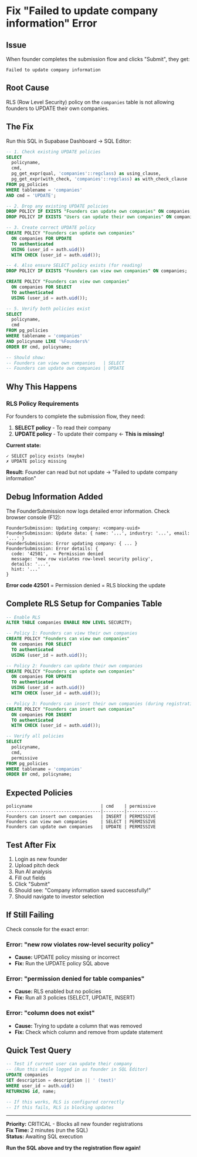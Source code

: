 # Fix "Failed to update company information" Error

## Issue

When founder completes the submission flow and clicks "Submit", they get:
```
Failed to update company information
```

## Root Cause

RLS (Row Level Security) policy on the `companies` table is not allowing founders to UPDATE their own companies.

## The Fix

Run this SQL in Supabase Dashboard → SQL Editor:

```sql
-- 1. Check existing UPDATE policies
SELECT 
  policyname,
  cmd,
  pg_get_expr(qual, 'companies'::regclass) as using_clause,
  pg_get_expr(with_check, 'companies'::regclass) as with_check_clause
FROM pg_policies 
WHERE tablename = 'companies'
AND cmd = 'UPDATE';

-- 2. Drop any existing UPDATE policies
DROP POLICY IF EXISTS "Founders can update own companies" ON companies;
DROP POLICY IF EXISTS "Users can update their own companies" ON companies;

-- 3. Create correct UPDATE policy
CREATE POLICY "Founders can update own companies"
  ON companies FOR UPDATE
  TO authenticated
  USING (user_id = auth.uid())
  WITH CHECK (user_id = auth.uid());

-- 4. Also ensure SELECT policy exists (for reading)
DROP POLICY IF EXISTS "Founders can view own companies" ON companies;

CREATE POLICY "Founders can view own companies"
  ON companies FOR SELECT
  TO authenticated
  USING (user_id = auth.uid());

-- 5. Verify both policies exist
SELECT 
  policyname,
  cmd
FROM pg_policies 
WHERE tablename = 'companies'
AND policyname LIKE '%Founders%'
ORDER BY cmd, policyname;

-- Should show:
-- Founders can view own companies   | SELECT
-- Founders can update own companies | UPDATE
```

## Why This Happens

### RLS Policy Requirements

For founders to complete the submission flow, they need:

1. **SELECT policy** - To read their company
2. **UPDATE policy** - To update their company ← **This is missing!**

**Current state:**
```
✓ SELECT policy exists (maybe)
✗ UPDATE policy missing
```

**Result:** Founder can read but not update → "Failed to update company information"

## Debug Information Added

The FounderSubmission now logs detailed error information. Check browser console (F12):

```
FounderSubmission: Updating company: <company-uuid>
FounderSubmission: Update data: { name: '...', industry: '...', email: '...' }
FounderSubmission: Error updating company: { ... }
FounderSubmission: Error details: {
  code: '42501',  ← Permission denied
  message: 'new row violates row-level security policy',
  details: '...',
  hint: '...'
}
```

**Error code 42501** = Permission denied = RLS blocking the update

## Complete RLS Setup for Companies Table

```sql
-- Enable RLS
ALTER TABLE companies ENABLE ROW LEVEL SECURITY;

-- Policy 1: Founders can view their own companies
CREATE POLICY "Founders can view own companies"
  ON companies FOR SELECT
  TO authenticated
  USING (user_id = auth.uid());

-- Policy 2: Founders can update their own companies
CREATE POLICY "Founders can update own companies"
  ON companies FOR UPDATE
  TO authenticated
  USING (user_id = auth.uid())
  WITH CHECK (user_id = auth.uid());

-- Policy 3: Founders can insert their own companies (during registration)
CREATE POLICY "Founders can insert own companies"
  ON companies FOR INSERT
  TO authenticated
  WITH CHECK (user_id = auth.uid());

-- Verify all policies
SELECT 
  policyname,
  cmd,
  permissive
FROM pg_policies 
WHERE tablename = 'companies'
ORDER BY cmd, policyname;
```

## Expected Policies

```
policyname                          | cmd    | permissive
------------------------------------|--------|------------
Founders can insert own companies   | INSERT | PERMISSIVE
Founders can view own companies     | SELECT | PERMISSIVE
Founders can update own companies   | UPDATE | PERMISSIVE
```

## Test After Fix

1. Login as new founder
2. Upload pitch deck
3. Run AI analysis
4. Fill out fields
5. Click "Submit"
6. Should see: "Company information saved successfully!"
7. Should navigate to investor selection

## If Still Failing

Check console for the exact error:

### Error: "new row violates row-level security policy"
- **Cause:** UPDATE policy missing or incorrect
- **Fix:** Run the UPDATE policy SQL above

### Error: "permission denied for table companies"
- **Cause:** RLS enabled but no policies
- **Fix:** Run all 3 policies (SELECT, UPDATE, INSERT)

### Error: "column does not exist"
- **Cause:** Trying to update a column that was removed
- **Fix:** Check which column and remove from update statement

## Quick Test Query

```sql
-- Test if current user can update their company
-- (Run this while logged in as founder in SQL Editor)
UPDATE companies 
SET description = description || ' (test)'
WHERE user_id = auth.uid()
RETURNING id, name;

-- If this works, RLS is configured correctly
-- If this fails, RLS is blocking updates
```

---

**Priority:** CRITICAL - Blocks all new founder registrations  
**Fix Time:** 2 minutes (run the SQL)  
**Status:** Awaiting SQL execution

**Run the SQL above and try the registration flow again!**



